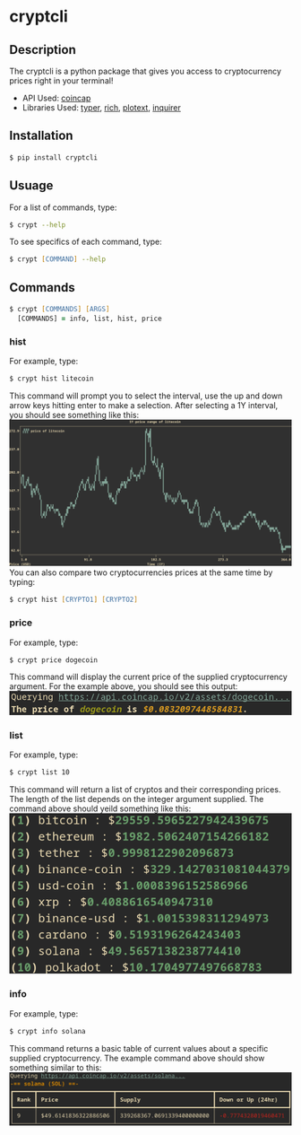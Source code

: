 # cryptcli

## Description
The cryptcli is a python package that gives you access to cryptocurrency prices right in your terminal!
- API Used: [coincap](https://coincap.io/)
- Libraries Used: [typer](https://github.com/tiangolo/typer), [rich](https://github.com/Textualize/rich), [plotext](https://github.com/piccolomo/plotext), [inquirer](https://github.com/magmax/python-inquirer) 

## Installation
```zsh
$ pip install cryptcli
```

## Usuage
For a list of commands, type:
```zsh
$ crypt --help
```
To see specifics of each command, type:
```zsh
$ crypt [COMMAND] --help
```

## Commands
```zsh
$ crypt [COMMANDS] [ARGS]
  [COMMANDS] = info, list, hist, price
```

### hist
For example, type:
```zsh
$ crypt hist litecoin
```
This command will prompt you to select the interval, use the up and down arrow keys hitting enter to make a selection.
After selecting a 1Y interval, you should see something like this:
<img src="./pictures/litecoin-1y.png">
You can also compare two cryptocurrencies prices at the same time by typing:
```zsh
$ crypt hist [CRYPTO1] [CRYPTO2]
```

### price
For example, type:
```zsh
$ crypt price dogecoin
```
This command will display the current price of the supplied cryptocurrency argument.
For the example above, you should see this output:
<img src="./pictures/price-doge.png">

### list
For example, type:
```zsh
$ crypt list 10
```
This command will return a list of cryptos and their corresponding prices. The length of the list depends on the integer argument supplied.
The command above should yeild something like this:
<img src="./pictures/list-10.png">

### info
For example, type:
```zsh
$ crypt info solana
```
This command returns a basic table of current values about a specific supplied cryptocurrency.
The example command above should show something similar to this:
<img src="./pictures/info-solana.png">
